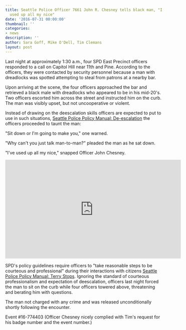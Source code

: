 ```yaml
---
title: Seattle Police Officer 7661 John R. Chesney tells black man, "I've already
  used up all my nice"
date: '2016-07-31 00:00:00'
thumbnail: ''
categories:
- news
description: ''
author: Sara Goff, Mike O'Dell, Tim Clemans
layout: post
---
```

Last night at approximately 1:30 a.m., four SPD East Precinct officers responded to a call on Capitol Hill near 11th and Pine. According to the officers, they were contacted by security personnel because a man with dreadlocks was spotted attempting to steal from patrons at a nearby bar. 

Upon arriving at the scene, the four officers approached the bar and retrieved a black male with dreadlocks who appeared to be in his mid-20's. Two officers escorted him across the street and instructed him on the curb. The man was visibly upset, but not uncooperative or violent. 

Instead of drawing on the deescalation skills officers are expected to put to use in such situations, [Seattle Police Policy Manual: De-escalation](http://www.seattle.gov/police-manual/title-8---use-of-force/8100---de-escalation) the officers proceeded to taunt the man: 

"Sit down or I'm going to make you," one warned. 

"Why can't you just talk man-to-man?" pleaded the man as he sat down.

"I've used up all my nice," snapped Officer John Chesney. 

<iframe width="560" height="315" src="https://www.youtube.com/embed/R1WZuObvNuk" frameborder="0" allowfullscreen></iframe>

SPD's policy guidelines require officers to "take reasonable steps to be courteous and professional" during their interactions with citizens [Seattle Police Policy Manual: Terry Stops](http://www.seattle.gov/police-manual/title-6---arrests-search-and-seizure/6220---voluntary-contacts-terry-stops-and-detentions). Ignoring the standard of courteous professionalism and expectation of deescalation, officers last night forced the man to sit on the curb while four officers towered above, threatening and berating him with questions. 

The man not charged with any crime and was released unconditionally shortly following the encounter. 

Event #16-774403 (Officer Chesney nicely complied with Tim's request for his badge number and the event number.)